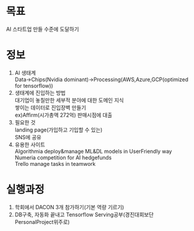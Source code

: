 # 목표
AI 스타트업 만들 수준에 도달하기<br>

# 정보 
1. AI 생태계<br>
Data->Chips(Nvidia dominant)->Processing(AWS,Azure,GCP(optimized for tensorflow))<br>
2. 생태계에 진입하는 방법<br>
대기업이 놓칠만한 세부적 분야에 대한 도메인 지식<br>
쌓이는 데이터로 진입장벽 만들기 <br>
ex)Affirm(시가총액 272억) 판매시점에 대출<br>
3. 필요한 것<br>
landing page(가입하고 기입할 수 있는)<br>
SNS에 공유<br>
4. 유용한 사이트<br>
Algorithmia deploy&manage ML&DL models in UserFriendly way<br>
Numeria competition for AI hedgefunds<br>
Trello manage tasks in teamwork

# 실행과정
1. 학회에서 DACON 3개 참가하기(기본 역량 기르기) <br>
2. DB구축, 자동화 끝내고 Tensorflow Serving공부(경진대회보단 PersonalProject위주로)
